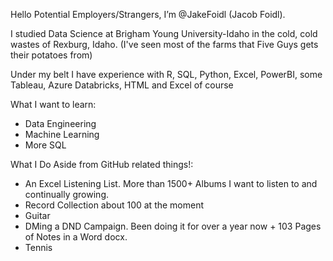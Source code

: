 Hello Potential Employers/Strangers, I’m @JakeFoidl (Jacob Foidl).

I studied Data Science at Brigham Young University-Idaho in the cold, cold wastes of Rexburg, Idaho. (I've seen most of the farms that Five Guys gets their potatoes from) 

Under my belt I have experience with R, SQL, Python, Excel, PowerBI, some Tableau, Azure Databricks, HTML and Excel of course

What I want to learn:
- Data Engineering
- Machine Learning
- More SQL

What I Do Aside from GitHub related things!:
- An Excel Listening List. More than 1500+ Albums I want to listen to and continually growing.
- Record Collection about 100 at the moment
- Guitar
- DMing a DND Campaign. Been doing it for over a year now + 103 Pages of Notes in a Word docx.
- Tennis

<!---
JakeFoidl/JakeFoidl is a ✨ special ✨ repository because its `README.md` (this file) appears on your GitHub profile.
You can click the Preview link to take a look at your changes.
--->
